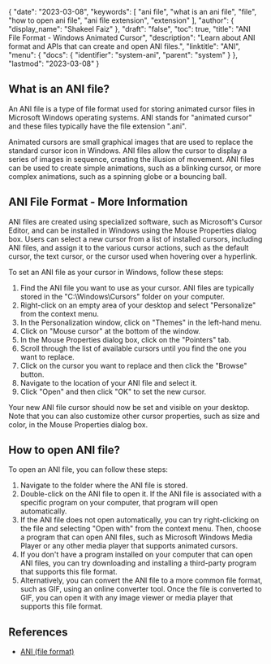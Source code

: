 {
  "date": "2023-03-08",
  "keywords": [
    "ani file",
    "what is an ani file",
    "file",
    "how to open ani file",
    "ani file extension",
    "extension"
  ],
  "author": {
    "display_name": "Shakeel Faiz"
  },
  "draft": "false",
  "toc": true,
  "title": "ANI File Format - Windows Animated Cursor",
  "description": "Learn about ANI format and APIs that can create and open ANI files.",
  "linktitle": "ANI",
  "menu": {
    "docs": {
      "identifier": "system-ani",
      "parent": "system"
    }
  },
  "lastmod": "2023-03-08"
}

## What is an ANI file?

An ANI file is a type of file format used for storing animated cursor files in Microsoft Windows operating systems. ANI stands for "animated cursor" and these files typically have the file extension ".ani".

Animated cursors are small graphical images that are used to replace the standard cursor icon in Windows. ANI files allow the cursor to display a series of images in sequence, creating the illusion of movement. ANI files can be used to create simple animations, such as a blinking cursor, or more complex animations, such as a spinning globe or a bouncing ball.

## ANI File Format - More Information

ANI files are created using specialized software, such as Microsoft's Cursor Editor, and can be installed in Windows using the Mouse Properties dialog box. Users can select a new cursor from a list of installed cursors, including ANI files, and assign it to the various cursor actions, such as the default cursor, the text cursor, or the cursor used when hovering over a hyperlink.

To set an ANI file as your cursor in Windows, follow these steps:

1. Find the ANI file you want to use as your cursor. ANI files are typically stored in the "C:\Windows\Cursors" folder on your computer.
2. Right-click on an empty area of your desktop and select "Personalize" from the context menu.
3. In the Personalization window, click on "Themes" in the left-hand menu.
4. Click on "Mouse cursor" at the bottom of the window.
5. In the Mouse Properties dialog box, click on the "Pointers" tab.
6. Scroll through the list of available cursors until you find the one you want to replace.
7. Click on the cursor you want to replace and then click the "Browse" button.
8. Navigate to the location of your ANI file and select it.
9. Click "Open" and then click "OK" to set the new cursor.

Your new ANI file cursor should now be set and visible on your desktop. Note that you can also customize other cursor properties, such as size and color, in the Mouse Properties dialog box.

## How to open ANI file?

To open an ANI file, you can follow these steps:

1. Navigate to the folder where the ANI file is stored.
2. Double-click on the ANI file to open it. If the ANI file is associated with a specific program on your computer, that program will open automatically.
3. If the ANI file does not open automatically, you can try right-clicking on the file and selecting "Open with" from the context menu. Then, choose a program that can open ANI files, such as Microsoft Windows Media Player or any other media player that supports animated cursors.
4. If you don't have a program installed on your computer that can open ANI files, you can try downloading and installing a third-party program that supports this file format.
5. Alternatively, you can convert the ANI file to a more common file format, such as GIF, using an online converter tool. Once the file is converted to GIF, you can open it with any image viewer or media player that supports this file format.

## References
* [ANI (file format)](https://en.wikipedia.org/wiki/ANI_(file_format))
